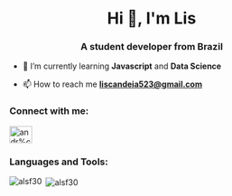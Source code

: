 <head><link rel="stylesheet" href="https://cdn.jsdelivr.net/gh/devicons/devicon@master/devicon.min.css"></head>

<h1 align="center">Hi 👋, I'm Lis</h1>
<h3 align="center">A student developer from Brazil</h3>

- 🌱 I’m currently learning **Javascript** and **Data Science**

- 📫 How to reach me **liscandeia523@gmail.com**

<h3 align="left">Connect with me:</h3>
<p align="left">
<a href="https://www.linkedin.com/in/lis-de-lima-candeia-8a9107201/" target="blank"><img align="center" src="https://raw.githubusercontent.com/rahuldkjain/github-profile-readme-generator/master/src/images/icons/Social/linked-in-alt.svg" alt="andr%c3%a9-feij%c3%b3-00875b227/" height="30" width="40" /></a>
</p>

<h3 align="left">Languages and Tools:</h3>

<i class="devicon-adonisjs-original colori"></i>
</p>

<p><img align="left" src="https://github-readme-stats.vercel.app/api/top-langs?username=alsf30&show_icons=true&locale=en&layout=compact" alt="alsf30" /></p>

<p>&nbsp;<img align="center" src="https://github-readme-stats.vercel.app/api?username=alsf30&show_icons=true&locale=en" alt="alsf30" /></p>

